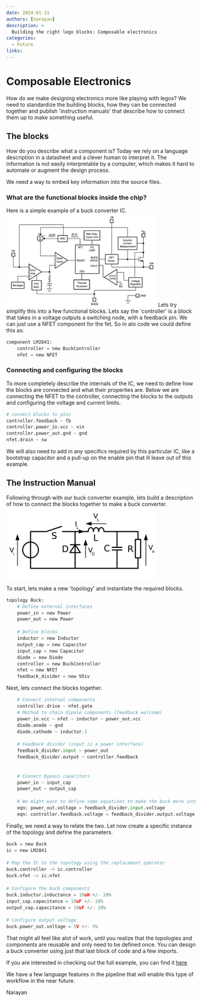 ```yaml
---
date: 2024-01-31
authors: [narayan]
description: >
  Building the right lego blocks: Composable electronics
categories:
  - Future
links:
---
```


# Composable Electronics

How do we make designing electronics more like playing with legos? We need to standardize the building blocks, how they can be connected together and publish 'instruction manuals' that describe how to connect them up to make something useful.

## The blocks
How do you describe what a component is? Today we rely on a language description in a datasheet and a clever human to interpret it. The information is not easily interpretable by a computer, which makes it hard to automate or augment the design process.

We need a way to embed key information into the source files.

### What are the functional blocks inside the chip?
Here is a simple example of a buck converter IC.
<img src="../../assets/images/buck_ic.png" alt="Example Image" width="400">
Lets try simplify this into a few functional blocks. Lets say the 'controller' is a block that takes in a voltage outputs a switching node, with a feedback pin. We can just use a NFET component for the fet. So in ato code we could define this as:
```python
component LM2841:
    controller = new BuckController
    nfet = new NFET
```

### Connecting and configuring the blocks
To more completely describe the internals of the IC, we need to define how the blocks are connected and what their properties are. Below we are connecting the NFET to the controller, connecting the blocks to the outputs and configuring the voltage and current limits.
```python
# connect blocks to pins
controller.feedback ~ fb
controller.power_in.vcc ~ vin
controller.power_out.gnd ~ gnd
nfet.drain ~ sw
```
We will also need to add in any specifics required by this particular IC, like a bootstrap capacitor and a pull-up on the enable pin that ill leave out of this example.

## The Instruction Manual

Following through with our buck converter example, lets build a description of how to connect the blocks together to make a buck converter.
<img src="../../assets/images/buck_topology.png" alt="Example Image" width="400">

To start, lets make a new 'topology' and instantiate the required blocks.
```python
topology Buck:
    # Define external interfaces
    power_in = new Power
    power_out = new Power

    # Define blocks
    inductor = new Inductor
    output_cap = new Capacitor
    input_cap = new Capacitor
    diode = new Diode
    controller = new BuckController
    nfet = new NFET
    feedback_divider = new VDiv

```

Next, lets connect the blocks together.
```python
    # Connect internal components
    controller.drive ~ nfet.gate
    # Method to chain dipole components (feedback welcome)
    power_in.vcc ~ nfet ~ inductor ~ power_out.vcc
    diode.anode ~ gnd
    diode.cathode ~ inductor.1

    # Feedback divider (input is a power interface)
    feedback_divider.input ~ power_out
    feedback_divider.output ~ controller.feedback


    # Connect bypass capacitors
    power_in ~ input_cap
    power_out ~ output_cap

    # We might want to define some equations to make the buck more intuitive to use
    eqn: power_out.voltage = feedback_divider.input.voltage
    eqn: controller.feedback.voltage = feedback_divider.output.voltage
```

Finally, we need a way to relate the two. Let now create a specific instance of the topology and define the parameters.
```python
buck = new Buck
ic = new LM2841

# Map the IC to the topology using the replacement operator
buck.controller -> ic.controller
buck.nfet -> ic.nfet

# Configure the buck components
buck.inductor.inductance = 10uH +/- 20%
input_cap.capacitance = 10uF +/- 20%
output_cap.capacitance = 10uF +/- 20%

# Configure output voltage
buck.power_out.voltage = 5V +/- 5%
```

That might all feel like alot of work, until you realize that the topologies and components are reusable and only need to be defined once. You can design a buck converter using just that last block of code and a few imports.

If you are interested in checking out the full example, you can find it [here](https://github.com/napowderly/traits-playground)

We have a few language features in the pipeline that will enable this type of workflow in the near future.

Narayan